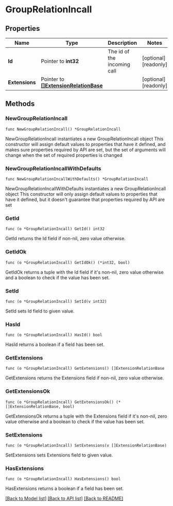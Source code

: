 # GroupRelationIncall

## Properties

Name | Type | Description | Notes
------------ | ------------- | ------------- | -------------
**Id** | Pointer to **int32** | The id of the incoming call | [optional] [readonly]
**Extensions** | Pointer to [**[]ExtensionRelationBase**](ExtensionRelationBase.md) |  | [optional] [readonly]

## Methods

### NewGroupRelationIncall

`func NewGroupRelationIncall() *GroupRelationIncall`

NewGroupRelationIncall instantiates a new GroupRelationIncall object
This constructor will assign default values to properties that have it defined,
and makes sure properties required by API are set, but the set of arguments
will change when the set of required properties is changed

### NewGroupRelationIncallWithDefaults

`func NewGroupRelationIncallWithDefaults() *GroupRelationIncall`

NewGroupRelationIncallWithDefaults instantiates a new GroupRelationIncall object
This constructor will only assign default values to properties that have it defined,
but it doesn't guarantee that properties required by API are set

### GetId

`func (o *GroupRelationIncall) GetId() int32`

GetId returns the Id field if non-nil, zero value otherwise.

### GetIdOk

`func (o *GroupRelationIncall) GetIdOk() (*int32, bool)`

GetIdOk returns a tuple with the Id field if it's non-nil, zero value otherwise
and a boolean to check if the value has been set.

### SetId

`func (o *GroupRelationIncall) SetId(v int32)`

SetId sets Id field to given value.

### HasId

`func (o *GroupRelationIncall) HasId() bool`

HasId returns a boolean if a field has been set.

### GetExtensions

`func (o *GroupRelationIncall) GetExtensions() []ExtensionRelationBase`

GetExtensions returns the Extensions field if non-nil, zero value otherwise.

### GetExtensionsOk

`func (o *GroupRelationIncall) GetExtensionsOk() (*[]ExtensionRelationBase, bool)`

GetExtensionsOk returns a tuple with the Extensions field if it's non-nil, zero value otherwise
and a boolean to check if the value has been set.

### SetExtensions

`func (o *GroupRelationIncall) SetExtensions(v []ExtensionRelationBase)`

SetExtensions sets Extensions field to given value.

### HasExtensions

`func (o *GroupRelationIncall) HasExtensions() bool`

HasExtensions returns a boolean if a field has been set.

[[Back to Model list]](../README.md#documentation-for-models) [[Back to API list]](../README.md#documentation-for-api-endpoints) [[Back to README]](../README.md)
